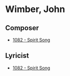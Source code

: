 # Wimber, John

## Composer

- [1082 - Spirit Song](/hymns/1082.md)

## Lyricist

- [1082 - Spirit Song](/hymns/1082.md)

